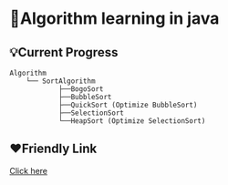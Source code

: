 # :book:Algorithm learning in java

## :bulb:Current Progress

```
Algorithm
    └── SortAlgorithm
            ├──BogoSort
            ├──BubbleSort
            ├──QuickSort (Optimize BubbleSort)
            ├──SelectionSort
            └──HeapSort (Optimize SelectionSort)
```

## :heart:Friendly Link

[Click here](https://github.com/TheAlgorithms/Java)